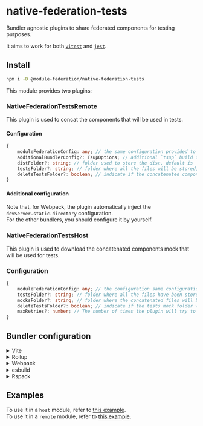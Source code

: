# native-federation-tests

Bundler agnostic plugins to share federated components for testing purposes.

It aims to work for both [`vitest`](https://vitest.dev/) and [`jest`](https://jestjs.io/).

## Install

```bash
npm i -D @module-federation/native-federation-tests
```

This module provides two plugins:

### NativeFederationTestsRemote

This plugin is used to concat the components that will be used in tests.

#### Configuration

```typescript
{
    moduleFederationConfig: any; // the same configuration provided to the module federation plugin, it is MANDATORY
    additionalBundlerConfig?: TsupOptions; // additional `tsup` build options that will be merged with the one generated by the plugin, default is {}
    distFolder?: string; // folder used to store the dist, default is './dist'
    testsFolder?: string; // folder where all the files will be stored, default is '@mf-tests'
    deleteTestsFolder?: boolean; // indicate if the concatenated components folder will be deleted when the job completes, default is 'true'
}
```

#### Additional configuration

Note that, for Webpack, the plugin automatically inject the `devServer.static.directory` configuration.  
For the other bundlers, you should configure it by yourself.

### NativeFederationTestsHost

This plugin is used to download the concatenated components mock that will be used for tests.

### Configuration

```typescript
{
    moduleFederationConfig: any; // the configuration same configuration provided to the module federation plugin, it is MANDATORY
    testsFolder?: string; // folder where all the files have been stored, default is '@mf-tests',
    mocksFolder?: string; // folder where the concatenated files will be stored, default is './__mocks__',
    deleteTestsFolder?: boolean; // indicate if the tests mock folder will be deleted before the job starts, default is 'true'
    maxRetries?: number; // The number of times the plugin will try to download the mocks before failing, default is 3
}
```

## Bundler configuration

<details>
<summary>Vite</summary><br>

```ts
// vite.config.ts
import { NativeFederationTestsHost, NativeFederationTestsRemote } from '@module-federation/native-federation-tests/vite';

export default defineConfig({
  plugins: [
    NativeFederationTestsRemote({
      /* options */
    }),
    NativeFederationTestsHost({
      /* options */
    }),
  ],
  /* ... */
  server: {
    // This is needed to emulate the devServer.static.directory of WebPack and correctly serve the zip file
    /* ... */
    proxy: {
      '/@mf-types.zip': {
        target: 'http://localhost:3000',
        changeOrigin: true,
        rewrite: () => `/@fs/${process.cwd()}/dist/@mf-types.zip`,
      },
    },
    fs: {
      /* ... */
      allow: ['./dist'],
      /* ... */
    },
  },
});
```

<br>
</details>
<details>
<summary>Rollup</summary><br>

```ts
// rollup.config.js
import { NativeFederationTestsHost, NativeFederationTestsRemote } from '@module-federation/native-federation-tests/rollup';

export default {
  plugins: [
    NativeFederationTestsRemote({
      /* options */
    }),
    NativeFederationTestsHost({
      /* options */
    }),
  ],
};
```

<br>
</details>
<details>
<summary>Webpack</summary><br>

```ts
// webpack.config.js
const { NativeFederationTestsHost, NativeFederationTestsRemote } = require('@module-federation/native-federation-tests/webpack');
module.exports = {
  /* ... */
  plugins: [
    NativeFederationTestsRemote({
      /* options */
    }),
    NativeFederationTestsHost({
      /* options */
    }),
  ],
};
```

<br>
</details>
<details>
<summary>esbuild</summary><br>

```ts
// esbuild.config.js
import { build } from 'esbuild';
import { NativeFederationTestsHost, NativeFederationTestsRemote } from '@module-federation/native-federation-tests/esbuild';

build({
  plugins: [
    NativeFederationTestsRemote({
      /* options */
    }),
    NativeFederationTestsHost({
      /* options */
    }),
  ],
});
```

<br>
</details>

<details>
<summary>Rspack</summary><br>

```ts
// rspack.config.js
const { NativeFederationTestsHost, NativeFederationTestsRemote } = require('@module-federation/native-federation-tests/rspack');

module.exports = {
  /* ... */
  plugins: [
    NativeFederationTestsRemote({
      /* options */
    }),
    NativeFederationTestsHost({
      /* options */
    }),
  ],
};
```

<br>
</details>

## Examples

To use it in a `host` module, refer to [this example](https://github.com/module-federation/module-federation-examples/tree/master/native-federation-tests-typescript-plugins/host).  
To use it in a `remote` module, refer to [this example](https://github.com/module-federation/module-federation-examples/tree/master/native-federation-tests-typescript-plugins/remote).
